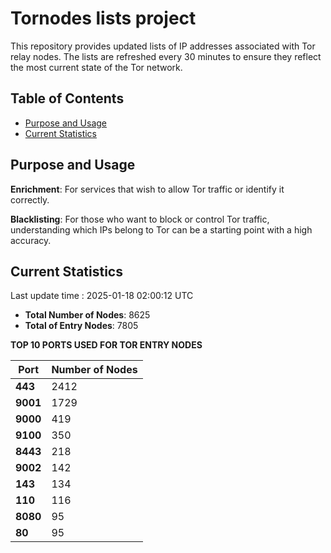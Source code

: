 # Tornodes lists project

This repository provides updated lists of IP addresses associated with Tor relay nodes. The lists are refreshed every 30 minutes to ensure they reflect the most current state of the Tor network.

## Table of Contents

- [Purpose and Usage](#purpose-and-usage)
- [Current Statistics](#current-statistics)


## Purpose and Usage

**Enrichment**: For services that wish to allow Tor traffic or identify it correctly.

**Blacklisting**: For those who want to block or control Tor traffic, understanding which IPs belong to Tor can be a starting point with a high accuracy.

## Current Statistics

Last update time : 2025-01-18 02:00:12 UTC

- **Total Number of Nodes**: 8625
- **Total of Entry Nodes**: 7805

**TOP 10 PORTS USED FOR TOR ENTRY NODES**

| **Port** | **Number of Nodes** |
|------|-----------------|
| **443**   | 2412  |
| **9001**   | 1729  |
| **9000**   | 419  |
| **9100**   | 350  |
| **8443**   | 218  |
| **9002**   | 142  |
| **143**   | 134  |
| **110**   | 116  |
| **8080**   | 95  |
| **80**   | 95  |

